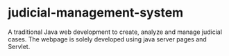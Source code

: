 # judicial-management-system
A traditional Java web development to create, analyze and manage judicial cases. The webpage is solely developed using java server pages and Servlet.
